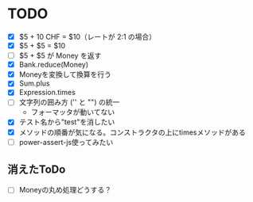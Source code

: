 # TODO

- [x] $5 + 10 CHF = $10（レートが 2:1 の場合）
- [x] $5 + $5 = $10
- [ ] $5 + $5 が Money を返す
- [x] Bank.reduce(Money)
- [x] Moneyを変換して換算を行う
- [x] Sum.plus
- [x] Expression.times
- [ ] 文字列の囲み方 ('' と "") の統一
  - フォーマッタが動いてない
- [x] テスト名から"test"を消したい
- [x] メソッドの順番が気になる。コンストラクタの上にtimesメソッドがある
- [ ] power-assert-js使ってみたい

## 消えたToDo

- [ ] Moneyの丸め処理どうする？
